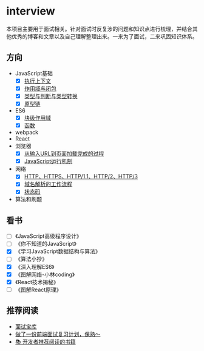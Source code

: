 # interview

本项目主要用于面试相关。针对面试时反复涉的问题和知识点进行梳理，并结合其他优秀的博客和文章以及自己理解整理出来。一来为了面试，二来巩固知识体系。

## 方向

- JavaScript基础
  - [x] [执行上下文](JavaScript/执行上下文.md)
  - [x] [作用域与闭包](JavaScript/作用域与闭包.md)
  - [x] [类型与判断与类型转换](JavaScript/类型与判断.md)
  - [x] [原型链](JavaScript/原型.md)
- ES6
  - [x] [块级作用域](ES6/块级作用域.md)
  - [x] [函数](ES6/函数.md)
- webpack
- React
- 浏览器
  - [x] [从输入URL到页面加载完成的过程](/浏览器/从输入URL到页面加载完成的过程.md)
  - [x] [JavaScript运行机制](/浏览器/JavaScript运行机制.md)
- 网络
  - [x] [HTTP、HTTPS、HTTP/1.1、HTTP/2、HTTP/3](/网络/什么是HTTP.md)
  - [x] [域名解析的工作流程](/网络/IP基础知识.md)
  - [x] [状态码](/网络/状态码.md)
- 算法和刷题

## 看书

- [ ] 《JavaScript高级程序设计》
- [ ] 《你不知道的JavaScript》
- [x] 《学习JavaScript数据结构与算法》
- [ ] 《算法小抄》
- [x] 《深入理解ES6》
- [x] 《图解网络-小林coding》
- [x] 《React技术揭秘》
- [ ] 《图解React原理》

## 推荐阅读

- [面试宝库](/整理/一些不太全的知识点.md)
- [做了一份前端面试复习计划，保熟～](https://juejin.cn/post/7061588533214969892)
- [📚 开发者推荐阅读的书籍](https://github.com/guanpengchn/awesome-books)
